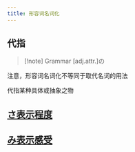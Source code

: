 ```yaml
---
title: 形容词名词化
---
```

## 代指

> [!note] Grammar
> [adj.attr.]の

注意，形容词名词化不等同于取代名词的用法  

代指某种具体或抽象之物  

## [さ表示程度](../7.compound_word/さ.md#さ表示程度)  

## [み表示感受](../7.compound_word/み.md)  